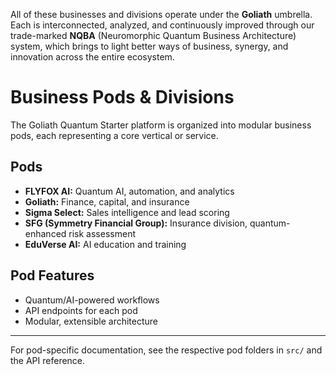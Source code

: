 
All of these businesses and divisions operate under the **Goliath** umbrella. Each is interconnected, analyzed, and continuously improved through our trade-marked **NQBA** (Neuromorphic Quantum Business Architecture) system, which brings to light better ways of business, synergy, and innovation across the entire ecosystem.

# Business Pods & Divisions

The Goliath Quantum Starter platform is organized into modular business pods, each representing a core vertical or service.

## Pods

- **FLYFOX AI:** Quantum AI, automation, and analytics
- **Goliath:** Finance, capital, and insurance
- **Sigma Select:** Sales intelligence and lead scoring
- **SFG (Symmetry Financial Group):** Insurance division, quantum-enhanced risk assessment
- **EduVerse AI:** AI education and training

## Pod Features

- Quantum/AI-powered workflows
- API endpoints for each pod
- Modular, extensible architecture

---

For pod-specific documentation, see the respective pod folders in `src/` and the API reference.
